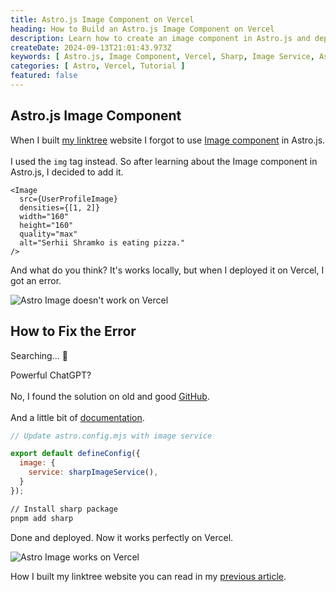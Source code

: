 ```yaml
---
title: Astro.js Image Component on Vercel
heading: How to Build an Astro.js Image Component on Vercel
description: Learn how to create an image component in Astro.js and deploy it on Vercel correctly.
createDate: 2024-09-13T21:01:43.973Z
keywords: [ Astro.js, Image Component, Vercel, Sharp, Image Service, Astro Image Error, Astro Image Fix, Astro Image Vercel, Astro Image Component, Astro Image Deployment, Astro Image Error Fix]
categories: [ Astro, Vercel, Tutorial ]
featured: false
---
```


## Astro.js Image Component

When I built [my linktree](https://links.shramko.dev/) website I forgot to use [Image component](https://docs.astro.build/en/guides/images/) in
Astro.js.<br></br>I used the `img` tag instead. So after learning about the Image component in Astro.js, I decided to
add it.

```tsx
<Image
  src={UserProfileImage}
  densities={[1, 2]}
  width="160"
  height="160"
  quality="max"
  alt="Serhii Shramko is eating pizza."
/>
```

And what do you think? It's works locally, but when I deployed it on Vercel, I got an error.

<Image src="astro-image-error.png" alt="Astro Image doesn't work on Vercel" />

## How to Fix the Error

Searching... 🔎

Powerful ChatGPT?<br></br>
No, I found the solution on old and good [GitHub](https://github.com/withastro/astro/issues/5253).<br></br>
And a little bit of [documentation](https://docs.astro.build/en/reference/errors/missing-sharp/).

```javascript:astro.config.mjs
// Update astro.config.mjs with image service

export default defineConfig({
  image: {
    service: sharpImageService(),
  }
});
```

```bash
// Install sharp package
pnpm add sharp
```

Done and deployed. Now it works perfectly on Vercel.

<Image src="astro-image.png" alt="Astro Image works on Vercel" />

How I built my linktree website you can read in my [previous article](/blog/linktree).
